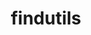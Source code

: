 ---
title: "findutils"
layout: cache
categories: [package, develop-2025-04-20]
meta: {"compilers": ["apple-clang@16.0.0", "cce@18.0.0", "gcc@10.5.0", "gcc@11.1.0", "gcc@11.4.0", "gcc@12.3.0", "gcc@12.4.0", "gcc@13.2.0", "gcc@13.3.0", "gcc@7.3.1", "gcc@7.5.0", "intel-oneapi-compilers@2024.1.0", "intel-oneapi-compilers@2025.1.0"], "num_specs": 25, "num_specs_by_stack": {"aws-pcluster-neoverse_v1": 1, "aws-pcluster-x86_64_v4": 4, "build_systems": 1, "data-vis-sdk": 1, "developer-tools-aarch64-linux-gnu": 1, "developer-tools-darwin": 1, "developer-tools-x86_64_v3-linux-gnu": 1, "e4s": 2, "e4s-cray-rhel": 1, "e4s-neoverse-v2": 2, "e4s-oneapi": 1, "e4s-rocm-external": 1, "hep": 1, "ml-darwin-aarch64-mps": 1, "ml-linux-aarch64-cpu": 1, "ml-linux-aarch64-cuda": 1, "ml-linux-x86_64-cpu": 1, "ml-linux-x86_64-cuda": 1, "ml-linux-x86_64-rocm": 1, "radiuss": 2, "radiuss-aws": 2, "radiuss-aws-aarch64": 3, "root": 25, "tutorial": 2}, "oss": ["amzn2", "centos7", "rhel8", "sequoia", "ubuntu18.04", "ubuntu20.04", "ubuntu22.04", "ubuntu24.04"], "platforms": ["darwin", "linux"], "stacks": ["aws-pcluster-neoverse_v1", "aws-pcluster-x86_64_v4", "build_systems", "data-vis-sdk", "developer-tools-aarch64-linux-gnu", "developer-tools-darwin", "developer-tools-x86_64_v3-linux-gnu", "e4s", "e4s-cray-rhel", "e4s-neoverse-v2", "e4s-oneapi", "e4s-rocm-external", "hep", "ml-darwin-aarch64-mps", "ml-linux-aarch64-cpu", "ml-linux-aarch64-cuda", "ml-linux-x86_64-cpu", "ml-linux-x86_64-cuda", "ml-linux-x86_64-rocm", "radiuss", "radiuss-aws", "radiuss-aws-aarch64", "root", "tutorial"], "targets": ["aarch64", "neoverse_v1", "neoverse_v2", "x86_64_v3", "x86_64_v4"], "versions": ["4.10.0"]}
spec_details: [{"compiler": "gcc@12.4.0", "hash": "2vit467zl32dczqdfafjvb7hbt4uzj7c", "os": "amzn2", "platform": "linux", "size": "-", "stacks": ["aws-pcluster-neoverse_v1", "root"], "target": "neoverse_v1", "variants": ["build_system=autotools", "patches:=440b954"], "versions": ["4.10.0"]}, {"compiler": "gcc@7.5.0", "hash": "32imwgka47u55axvrgk45xlpdq4lznoc", "os": "ubuntu18.04", "platform": "linux", "size": "-", "stacks": ["build_systems", "radiuss", "root"], "target": "x86_64_v3", "variants": ["build_system=autotools", "patches:=440b954"], "versions": ["4.10.0"]}, {"compiler": "gcc@7.3.1", "hash": "5efivmncwklclhg3wa5v64psar2p2xt5", "os": "amzn2", "platform": "linux", "size": "-", "stacks": ["radiuss-aws", "root"], "target": "x86_64_v3", "variants": ["build_system=autotools", "patches:=440b954"], "versions": ["4.10.0"]}, {"compiler": "intel-oneapi-compilers@2024.1.0", "hash": "7ols2gvawrcrrvvxmtzbwq7tbjev53ww", "os": "amzn2", "platform": "linux", "size": "-", "stacks": ["aws-pcluster-x86_64_v4", "root"], "target": "x86_64_v4", "variants": ["build_system=autotools", "patches:=440b954"], "versions": ["4.10.0"]}, {"compiler": "gcc@7.3.1", "hash": "ap4obxz56zyce3gazvkovdacmmqx55cr", "os": "amzn2", "platform": "linux", "size": "-", "stacks": ["radiuss-aws-aarch64", "root"], "target": "neoverse_v2", "variants": ["build_system=autotools", "patches:=440b954"], "versions": ["4.10.0"]}, {"compiler": "intel-oneapi-compilers@2024.1.0", "hash": "blgo7idd42vhiziuvrql45vl64dn25ti", "os": "amzn2", "platform": "linux", "size": "-", "stacks": ["aws-pcluster-x86_64_v4", "root"], "target": "x86_64_v4", "variants": ["build_system=autotools", "patches:=440b954"], "versions": ["4.10.0"]}, {"compiler": "gcc@13.2.0", "hash": "e574npfp2fkbhqfilhs467a63pp5yhgs", "os": "ubuntu24.04", "platform": "linux", "size": "-", "stacks": ["ml-linux-aarch64-cpu", "ml-linux-aarch64-cuda", "root"], "target": "aarch64", "variants": ["build_system=autotools", "patches:=440b954"], "versions": ["4.10.0"]}, {"compiler": "gcc@12.3.0", "hash": "eetyrrg7ke2t4pwxkzxbib5l2jmmndru", "os": "ubuntu22.04", "platform": "linux", "size": "-", "stacks": ["root", "tutorial"], "target": "x86_64_v3", "variants": ["build_system=autotools", "patches:=440b954"], "versions": ["4.10.0"]}, {"compiler": "gcc@11.4.0", "hash": "fo6r6vyseb2tpsvvfzfy47zyvtnfwgmg", "os": "ubuntu22.04", "platform": "linux", "size": "-", "stacks": ["e4s-neoverse-v2", "root"], "target": "neoverse_v2", "variants": ["build_system=autotools", "patches:=440b954"], "versions": ["4.10.0"]}, {"compiler": "cce@18.0.0", "hash": "ha3jj4vdyzp74br2q6kvsi7k366apucs", "os": "rhel8", "platform": "linux", "size": "-", "stacks": ["e4s-cray-rhel", "root"], "target": "x86_64_v3", "variants": ["build_system=autotools", "patches:=440b954"], "versions": ["4.10.0"]}, {"compiler": "gcc@7.3.1", "hash": "ie4crfuyu7hxuxj6r7mmvv5aequ2fzjw", "os": "amzn2", "platform": "linux", "size": "-", "stacks": ["radiuss-aws", "root"], "target": "x86_64_v3", "variants": ["build_system=autotools", "patches:=440b954"], "versions": ["4.10.0"]}, {"compiler": "gcc@7.3.1", "hash": "j6lkda6ojavk6betzsvfv663hclcdilq", "os": "amzn2", "platform": "linux", "size": "-", "stacks": ["radiuss-aws-aarch64", "root"], "target": "neoverse_v2", "variants": ["build_system=autotools", "patches:=440b954"], "versions": ["4.10.0"]}, {"compiler": "gcc@11.4.0", "hash": "kjt3gsyhm4gkx6agyt2byphzcsul66l2", "os": "ubuntu22.04", "platform": "linux", "size": "-", "stacks": ["e4s", "e4s-rocm-external", "hep", "root", "tutorial"], "target": "x86_64_v3", "variants": ["build_system=autotools", "patches:=440b954"], "versions": ["4.10.0"]}, {"compiler": "gcc@10.5.0", "hash": "ldpjmpdzt7p7yhvztjkjf44m4vg5rlul", "os": "centos7", "platform": "linux", "size": "-", "stacks": ["developer-tools-x86_64_v3-linux-gnu", "root"], "target": "x86_64_v3", "variants": ["build_system=autotools", "patches:=440b954"], "versions": ["4.10.0"]}, {"compiler": "intel-oneapi-compilers@2024.1.0", "hash": "ok7rmha4n4hdcdkwtbgcv5nuolwdi2nr", "os": "amzn2", "platform": "linux", "size": "-", "stacks": ["aws-pcluster-x86_64_v4", "root"], "target": "x86_64_v4", "variants": ["build_system=autotools", "patches:=440b954"], "versions": ["4.10.0"]}, {"compiler": "gcc@13.2.0", "hash": "pmr5m4ah43s2hqkklexykgjq6b7kqzut", "os": "ubuntu24.04", "platform": "linux", "size": "-", "stacks": ["ml-linux-x86_64-cpu", "ml-linux-x86_64-cuda", "ml-linux-x86_64-rocm", "root"], "target": "x86_64_v3", "variants": ["build_system=autotools", "patches:=440b954"], "versions": ["4.10.0"]}, {"compiler": "apple-clang@16.0.0", "hash": "ptpcwy2phaessqhkbv5q46isfdqyp7y2", "os": "sequoia", "platform": "darwin", "size": "-", "stacks": ["developer-tools-darwin", "ml-darwin-aarch64-mps", "root"], "target": "aarch64", "variants": ["build_system=autotools", "patches:=440b954"], "versions": ["4.10.0"]}, {"compiler": "intel-oneapi-compilers@2025.1.0", "hash": "sqmbdkltq6g4fvayihwzk5j4yepkw3ea", "os": "ubuntu22.04", "platform": "linux", "size": "-", "stacks": ["e4s-oneapi", "root"], "target": "x86_64_v3", "variants": ["build_system=autotools", "patches:=440b954"], "versions": ["4.10.0"]}, {"compiler": "gcc@11.1.0", "hash": "u7zsdp4jtouu7tgbdqmsol7ldykguopt", "os": "ubuntu20.04", "platform": "linux", "size": "-", "stacks": ["data-vis-sdk", "root"], "target": "x86_64_v3", "variants": ["build_system=autotools", "patches:=440b954"], "versions": ["4.10.0"]}, {"compiler": "intel-oneapi-compilers@2024.1.0", "hash": "urgchlakvrzyg2iiqisfl53stvmg6gyf", "os": "amzn2", "platform": "linux", "size": "-", "stacks": ["aws-pcluster-x86_64_v4", "root"], "target": "x86_64_v4", "variants": ["build_system=autotools", "patches:=440b954"], "versions": ["4.10.0"]}, {"compiler": "gcc@13.3.0", "hash": "uznxwiqun2n6pgdvubeyqmvtwnuskif5", "os": "rhel8", "platform": "linux", "size": "-", "stacks": ["developer-tools-aarch64-linux-gnu", "root"], "target": "aarch64", "variants": ["build_system=autotools", "patches:=440b954"], "versions": ["4.10.0"]}, {"compiler": "gcc@7.5.0", "hash": "vjloybx4c5wtg7odljlhvdkqhihcu3d6", "os": "ubuntu18.04", "platform": "linux", "size": "-", "stacks": ["radiuss", "root"], "target": "x86_64_v3", "variants": ["build_system=autotools", "patches:=440b954"], "versions": ["4.10.0"]}, {"compiler": "gcc@11.4.0", "hash": "weklt6jf3nlprgfttpj6addqacj4nmai", "os": "ubuntu22.04", "platform": "linux", "size": "-", "stacks": ["e4s-neoverse-v2", "root"], "target": "neoverse_v2", "variants": ["build_system=autotools", "patches:=440b954"], "versions": ["4.10.0"]}, {"compiler": "gcc@7.3.1", "hash": "wy42b7ijvgdddaxe4r7fk7l7gbmjtbcy", "os": "amzn2", "platform": "linux", "size": "-", "stacks": ["radiuss-aws-aarch64", "root"], "target": "neoverse_v2", "variants": ["build_system=autotools", "patches:=440b954"], "versions": ["4.10.0"]}, {"compiler": "gcc@11.4.0", "hash": "ydfbge4dgfjbkqc7efrwqurmlyf47lfk", "os": "ubuntu22.04", "platform": "linux", "size": "-", "stacks": ["e4s", "root"], "target": "x86_64_v3", "variants": ["build_system=autotools", "patches:=440b954"], "versions": ["4.10.0"]}]
---